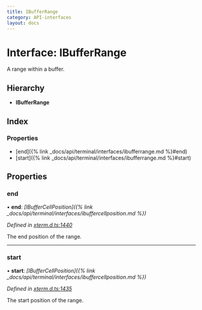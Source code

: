 ```yaml
---
title: IBufferRange
category: API-interfaces
layout: docs
---
```



# Interface: IBufferRange

A range within a buffer.

## Hierarchy

* **IBufferRange**

## Index

### Properties

* [end]({% link _docs/api/terminal/interfaces/ibufferrange.md %}#end)
* [start]({% link _docs/api/terminal/interfaces/ibufferrange.md %}#start)

## Properties

###  end

• **end**: *[IBufferCellPosition]({% link _docs/api/terminal/interfaces/ibuffercellposition.md %})*

*Defined in [xterm.d.ts:1440](https://github.com/xtermjs/xterm.js/blob/5.5.0/typings/xterm.d.ts#L1440)*

The end position of the range.

___

###  start

• **start**: *[IBufferCellPosition]({% link _docs/api/terminal/interfaces/ibuffercellposition.md %})*

*Defined in [xterm.d.ts:1435](https://github.com/xtermjs/xterm.js/blob/5.5.0/typings/xterm.d.ts#L1435)*

The start position of the range.
